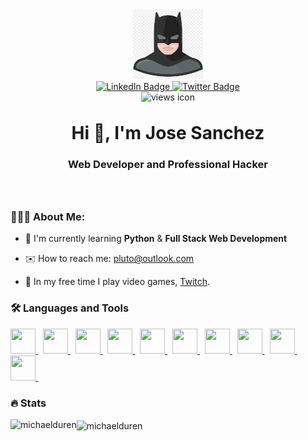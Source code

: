 <div align="center" style="margin-bottom:4rem;" id="header">
	<img style="height:7rem;width:7rem;" src="./images/batman.png" alt="Batman"/>

 <div align="center" id="badges">
  <a href="https://www.linkedin.com/in/astronaut/">
    <img src="https://img.shields.io/badge/LinkedIn-blue?style=for-the-badge&logo=linkedin&logoColor=white" alt="LinkedIn Badge"/>
  </a>
  <a href="https://twitter.com/Aliens">
    <img src="https://img.shields.io/badge/Twitter-blue?style=for-the-badge&logo=twitter&logoColor=white" alt="Twitter Badge"/>
  </a>
</div>
    <img src="https://komarev.com/ghpvc/?username=michael-duren&style=flat-square&color=green" alt="views icon"/>
		<h1 style="margin-top:2rem;border:none;padding-bottom:0;"><b>Hi 👋, I'm Jose Sanchez</b></h1>
		<h3>Web Developer and Professional Hacker</h3>

</div>

### 🧑🏻‍💻 About Me:

- 🌱 I'm currently learning **Python** & **Full Stack Web Development**

- ✉️ How to reach me: pluto@outlook.com

- 👀 In my free time I play video games, [Twitch](https://www.twitch.tv/Saturn).

### 🛠️ Languages and Tools

<div>
<!-- 	<a href="https://www.typescriptlang.org" target="_blank" rel="noreferrer">
	<img width=40 height=40 src="https://cdn.jsdelivr.net/gh/devicons/devicon/icons/typescript/typescript-original.svg" />
	</a>&nbsp; -->
	<a href="https://developer.mozilla.org/en-US/docs/Web/JavaScript" target="_blank" rel="noreferrer">
	<img width=40 height=40 src="https://cdn.jsdelivr.net/gh/devicons/devicon/icons/javascript/javascript-original.svg" />
	</a>&nbsp;
	<a href="https://react.dev" target="_blank" rel="noreferrer">
	<img width=40 height=40 src="https://cdn.jsdelivr.net/gh/devicons/devicon/icons/react/react-original.svg" />
	</a>&nbsp;
	<a href="https://redux.js.org" target="_blank" rel="noreferrer">
	<img width=40 height=40 src="https://cdn.jsdelivr.net/gh/devicons/devicon/icons/redux/redux-original.svg" />
	</a>&nbsp;
	<a href="https://nodejs.org/en" target="_blank" rel="noreferrer">
	<img width=40 height=40 src="https://cdn.jsdelivr.net/gh/devicons/devicon/icons/nodejs/nodejs-original.svg" />
	</a>&nbsp;
	<a href="https://expressjs.com" target="_blank" rel="noreferrer">
	<img width=40 style="background:white;" height=40 src="https://cdn.jsdelivr.net/gh/devicons/devicon/icons/express/express-original-wordmark.svg" />
	</a>&nbsp;
<!-- 	<a href="https://nextjs.org"  target="_blank" rel="noreferrer">
	<img width=40 height=40 style="background:white;" src="https://cdn.jsdelivr.net/gh/devicons/devicon/icons/nextjs/nextjs-original-wordmark.svg" />
	</a>&nbsp; -->
<!-- 	<a href="https://jestjs.io"  target="_blank" rel="noreferrer">
	<img width=40 height=40  src="https://cdn.jsdelivr.net/gh/devicons/devicon/icons/jest/jest-plain.svg" />
	</a>&nbsp; -->
<!-- 	<a href="https://learn.microsoft.com/en-us/dotnet/csharp/tour-of-csharp/" target="_blank" rel="noreferrer">
	<img width=40 height=40 src="https://cdn.jsdelivr.net/gh/devicons/devicon/icons/csharp/csharp-original.svg" />
	</a>&nbsp; -->
<!-- 	<a href="https://dotnet.microsoft.com/en-us/" target="_blank" rel="noreferrer">
	<img width=40 height=40 src="https://cdn.jsdelivr.net/gh/devicons/devicon/icons/dotnetcore/dotnetcore-original.svg" />
	</a>&nbsp; -->
<!-- 	<a href="https://dotnet.microsoft.com/en-us/" target="_blank" rel="noreferrer">
	<img width=40 height=40 src="https://cdn.jsdelivr.net/gh/devicons/devicon/icons/microsoftsqlserver/microsoftsqlserver-plain-wordmark.svg" />
	</a>&nbsp; -->
<!-- 	<a href="https://developer.mozilla.org/en-US/docs/Web/HTML" target="_blank" rel="noreferrer">
	<img width=40 height=40 src="https://cdn.jsdelivr.net/gh/devicons/devicon/icons/html5/html5-original.svg" />
	</a>&nbsp; -->
	<a href="https://developer.mozilla.org/en-US/docs/Web/CSS" target="_blank" rel="noreferrer">
	<img width=40 height=40 src="https://cdn.jsdelivr.net/gh/devicons/devicon/icons/css3/css3-original.svg" />
	</a>&nbsp;
<!-- 	<a href="https://tailwindcss.com" target="_blank" rel="noreferrer">
	<img width=40 height=40 src="https://cdn.jsdelivr.net/gh/devicons/devicon/icons/tailwindcss/tailwindcss-plain.svg" />
	</a>&nbsp; -->
	<a href="https://www.postgresql.org" target="_blank" rel="noreferrer">
	<img width=40 height=40 src="https://cdn.jsdelivr.net/gh/devicons/devicon/icons/postgresql/postgresql-original.svg" />
	</a>&nbsp;
<!-- 	<a href="https://www.figma.com" target="_blank" rel="noreferrer">
	<img width=40 height=40 src="https://cdn.jsdelivr.net/gh/devicons/devicon/icons/figma/figma-original.svg" />
	</a>&nbsp; -->
	<a href="https://vscode.dev" target="_blank" rel="noreferrer">
	<img width=40 height=40 src="https://cdn.jsdelivr.net/gh/devicons/devicon/icons/vscode/vscode-original.svg" />
	</a>&nbsp;
	<a href="https://vscode.dev" target="_blank" rel="noreferrer">
	<img width=40 height=40 src="https://cdn.jsdelivr.net/gh/devicons/devicon/icons/visualstudio/visualstudio-plain.svg" />
	</a>&nbsp;
	<a href="https://www.vim.org" target="_blank" rel="noreferrer">
	<img width=40 height=40 src="https://cdn.jsdelivr.net/gh/devicons/devicon/icons/vim/vim-plain.svg" />
	</a>&nbsp;

</div>

### 🔥 Stats

<div>
    <p><img align="left"
    		src="https://github-readme-stats.vercel.app/api/top-langs?username=michael-duren&show_icons=true&locale=en&layout=compact&theme=radical"
    		alt="michaelduren" /></p>
    <p><img align="center" src="https://github-readme-streak-stats.herokuapp.com/?user=michael-duren&theme=radical"
    		alt="michaelduren" /></p>
</div>
